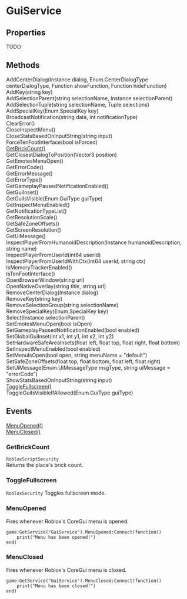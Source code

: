 # GuiService

## Properties

TODO

## Methods

AddCenterDialog(Instance dialog, Enum.CenterDialogType centerDialogType, Function showFunction, Function hideFunction)  
AddKey(string key)  
AddSelectionParent(string selectionName, Instance selectionParent)  
AddSelectionTuple(string selectionName, Tuple selections)  
AddSpecialKey(Enum.SpecialKey key)  
BroadcastNotification(string data, int notificationType)  
ClearError()  
CloseInspectMenu()  
CloseStatsBasedOnInputString(string input)  
ForceTenFootInterface(bool isForced)  
[GetBrickCount()](#getbrickcount)  
GetClosestDialogToPosition(Vector3 position)  
GetEmotesMenuOpen()  
GetErrorCode()  
GetErrorMessage()  
GetErrorType()  
GetGameplayPausedNotificationEnabled()  
GetGuiInset()  
GetGuiIsVisible(Enum.GuiType guiType)  
GetInspectMenuEnabled()  
GetNotificationTypeList()  
GetResolutionScale()  
GetSafeZoneOffsets()  
GetScreenResolution()  
GetUiMessage()  
InspectPlayerFromHumanoidDescription(Instance humanoidDescription, string name)  
InspectPlayerFromUserId(int64 userId)  
InspectPlayerFromUserIdWithCtx(int64 userId, string ctx)  
IsMemoryTrackerEnabled()  
IsTenFootInterface()  
OpenBrowserWindow(string url)  
OpenNativeOverlay(string title, string url)  
RemoveCenterDialog(Instance dialog)  
RemoveKey(string key)  
RemoveSelectionGroup(string selectionName)  
RemoveSpecialKey(Enum.SpecialKey key)  
Select(Instance selectionParent)  
SetEmotesMenuOpen(bool isOpen)  
SetGameplayPausedNotificationEnabled(bool enabled)  
SetGlobalGuiInset(int x1, int y1, int x2, int y2)  
SetHardwareSafeAreaInsets(float left, float top, float right, float bottom)  
SetInspectMenuEnabled(bool enabled)  
SetMenuIsOpen(bool open, string menuName = "default")  
SetSafeZoneOffsets(float top, float bottom, float left, float right)  
SetUiMessage(Enum.UiMessageType msgType, string uiMessage = "errorCode")  
ShowStatsBasedOnInputString(string input)  
[ToggleFullscreen()](#togglefullscreen)  
ToggleGuiIsVisibleIfAllowed(Enum.GuiType guiType)

## Events

[MenuOpened()](#menuopened)  
[MenuClosed()](#menuclosed)

### GetBrickCount

`RobloxScriptSecurity`  
Returns the place's brick count.

### ToggleFullscreen

`RobloxSecurity`
Toggles fullscreen mode.

### MenuOpened

Fires whenever Roblox's CoreGui menu is opened.
```
game:GetService("GuiService").MenuOpened:Connect(function()
    print("Menu has been opened!")
end)
```

### MenuClosed

Fires whenever Roblox's CoreGui menu is closed.
```
game:GetService("GuiService").MenuClosed:Connect(function()
    print("Menu has been closed!")
end)
```